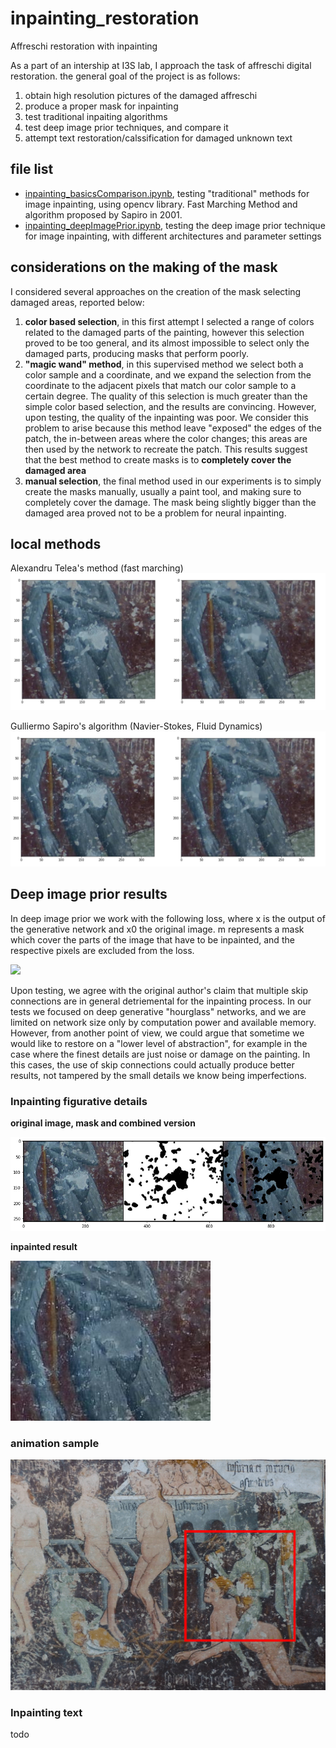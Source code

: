 # inpainting_restoration
Affreschi restoration with inpainting

As a part of an intership at I3S lab, I approach the task of affreschi digital restoration.
the general goal of the project is as follows: 

1) obtain high resolution pictures of the damaged affreschi 
2) produce a proper mask for inpainting
3) test traditional inpaiting algorithms 
4) test deep image prior techniques, and compare it 
5) attempt text restoration/calssification for damaged unknown text

## file list 

- [inpainting_basicsComparison.ipynb](https://github.com/fmerizzi/inpainting_restoration/blob/main/inpainting_basicsComparison.ipynb), testing "traditional" methods for image inpainting, using opencv library. Fast Marching Method and algorithm proposed by Sapiro in 2001.
- [inpainting_deepImagePrior.ipynb](https://github.com/fmerizzi/inpainting_restoration/blob/main/inpainting_deepImagePrior.ipynb), testing the deep image prior technique for image inpainting, with different architectures and parameter settings

## considerations on the making of the mask 
I considered several approaches on the creation of the mask selecting damaged areas, reported below:

1) __color based selection__, in this first attempt I selected a range of colors related to the damaged parts of the painting, however this selection proved to be too general, and its almost impossible to select only the damaged parts, producing masks that perform poorly.
2) __"magic wand" method__, in this supervised method we select both a color sample and a coordinate, and we expand the selection from the coordinate to the adjacent pixels that match our color sample to a certain degree. The quality of this selection is much greater than the simple color based selection, and the results are convincing. However, upon testing, the quality of the inpainting was poor. We consider this problem to arise because this method leave "exposed" the edges of the patch, the in-between areas where the color changes; this areas are then used by the network to recreate the patch. This results suggest that the best method to create masks is to __completely cover the damaged area__
3) __manual selection__, the final method used in our experiments is to simply create the masks manually, usually a paint tool, and making sure to completely cover the damage. The mask being slightly bigger than the damaged area proved not to be a problem for neural inpainting. 

## local methods 

Alexandru Telea's method (fast marching)
![preparing](https://github.com/fmerizzi/inpainting_restoration/blob/main/images/local_algorithms/AlexandruTelea.png)

Gulliermo Sapiro's algorithm (Navier-Stokes, Fluid Dynamics)
![preparing](https://github.com/fmerizzi/inpainting_restoration/blob/main/images/local_algorithms/Navier-Stokes.png)

## Deep image prior results
In deep image prior we work with the following loss, where x is the output of the generative network and x0 the original image. m represents a mask which cover the parts of the image that have to be inpainted, and the respective pixels are excluded from the loss. 

<img src="https://render.githubusercontent.com/render/math?math=\Large E(x,x_0) = \left \| (x - x_0) \odot m) \right \|">

Upon testing, we agree with the original author's claim that multiple skip connections are in general detriemental for the inpainting process.
In our tests we focused on deep generative "hourglass" networks, and we are limited on network size only by computation power and available memory. However, from another point of view, we could argue that sometime we would like to restore on a "lower level of abstraction", for example in the case where the finest details are just noise or damage on the painting. In this cases, the use of skip connections could actually produce better results, not tampered by the small details we know being imperfections.

### Inpainting figurative details
__original image, mask and combined version__


![preparing](https://github.com/fmerizzi/inpainting_restoration/blob/main/images/prepare.png)


__inpainted result__


![result](https://github.com/fmerizzi/inpainting_restoration/blob/main/images/detail2_full256.jpeg)


### animation sample
![Lusuria, deep prior animation sample](https://github.com/fmerizzi/inpainting_restoration/blob/main/images/Lusuria_sample_gif.gif)

### Inpainting text 
todo

